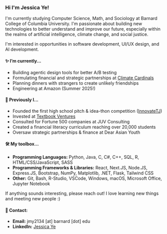 ### Hi I'm Jessica Ye!

I'm currently studying Computer Science, Math, and Sociology at Barnard College of Columbia University. I'm passionate about building new technologies to better understand and improve our future, especially within the realms of artificial intelligence, climate change, and social justice.

I'm interested in opportunities in software development, UI/UX design, and AI development.

#### ✨ **I’m currently...**
- Building agentic design tools for better A/B testing
- Formulating financial and strategic partnerships at [Climate Cardinals](https://www.climatecardinals.org/)
- Planning dinners with strangers to create unlikely friendships
- Engineering at Amazon (Summer 2025!)


#### 🌟 **Previously I...**
- Founded the first high school pitch & idea-thon competition ([InnovateTJ](https://innovatetj.org))
- Invested at [Textbook Ventures](https://www.textbook.vc/)
- Consulted for Fortune 500 companies at JUV Consulting
- Created a financial literacy curriculum reaching over 20,000 students
- Oversaw strategic partnerships & finance at Dear Asian Youth

#### 🛠️ **My toolbox...**
- **Programming Languages:** Python, Java, C, C#, C++, SQL, R, HTML/CSS/JavaScript, SASS
- **Programming Frameworks & Libraries:** React, Next.JS, Node.JS, Express.JS, Bootstrap, NumPy, Matplotlib, .NET, Flask, Tailwind CSS
- **Other:** Git, Bash, R-Studio, VSCode, Windows, macOS, Microsoft Office, Jupyter Notebook


If anything sounds interesting, please reach out! I love learning new things and meeting new people :)

#### 💬 **Contact:**
- **Email:** jmy2134 [at] barnard [dot] edu
- **LinkedIn:** [Jessica Ye](https://www.linkedin.com/in/jjessicaye/)
